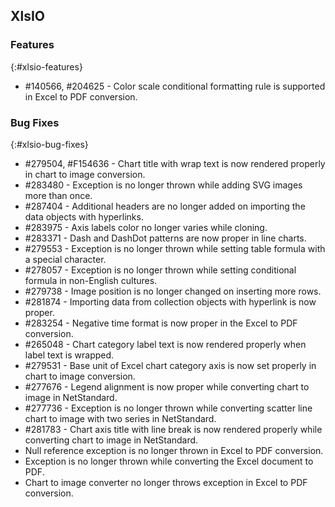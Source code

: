 ## XlsIO

### Features
{:#xlsio-features}

* \#140566, \#204625 - Color scale conditional formatting rule is supported in Excel to PDF conversion.

### Bug Fixes
{:#xlsio-bug-fixes}

* \#279504, \#F154636 - Chart title with wrap text is now rendered properly in chart to image conversion.
* \#283480 - Exception is no longer thrown while adding SVG images more than once.
* \#287404 - Additional headers are no longer added on importing the data objects with hyperlinks.
* \#283975 - Axis labels color no longer varies while cloning.
* \#283371 - Dash and DashDot patterns are now proper in line charts.
* \#279553 - Exception is no longer thrown while setting table formula with a special character.
* \#278057 - Exception is no longer thrown while setting conditional formula in non-English cultures.
* \#279738 - Image position is no longer changed on inserting more rows.
* \#281874 - Importing data from collection objects with hyperlink is now proper.
* \#283254 - Negative time format is now proper in the Excel to PDF conversion.
* \#265048 - Chart category label text is now rendered properly when label text is wrapped.
* \#279531 - Base unit of Excel chart category axis is now set properly in chart to image conversion.
* \#277676 - Legend alignment is now proper while converting chart to image in NetStandard.
* \#277736 - Exception is no longer thrown while converting scatter line chart to image with two series in NetStandard.
* \#281783 - Chart axis title with line break is now rendered properly while converting chart to image in NetStandard.
* Null reference exception is no longer thrown in Excel to PDF conversion.
* Exception is no longer thrown while converting the Excel document to PDF.
* Chart to image converter no longer throws exception in Excel to PDF conversion.